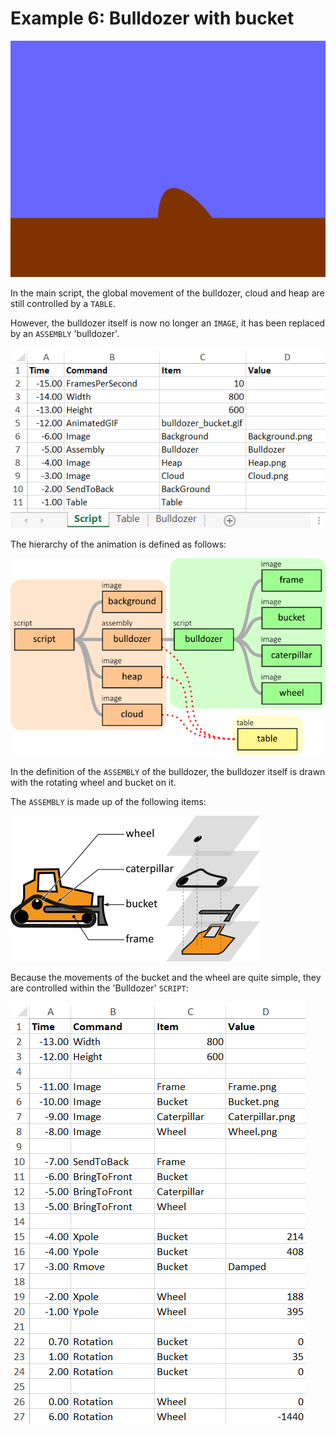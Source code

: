 # Example 6: Bulldozer with bucket

![Moving bulldozer](bulldozer_bucket.gif)

In the main script, the global movement of the bulldozer, cloud and heap are still controlled by a `TABLE`. 

However, the bulldozer itself is now no longer an `IMAGE`, it has been replaced by an `ASSEMBLY` 'bulldozer'.

![Moving bulldozer main](Design/bulldozer_bucket_main.png)

The hierarchy of the animation is defined as follows:

![Bulldozer hierarchy](Design/bulldozer_bucket_hierarchy.png)

In the definition of the `ASSEMBLY` of the bulldozer, the bulldozer itself is drawn with the rotating wheel and bucket on it. 

The `ASSEMBLY` is made up of the following items:

![Bulldozer assembly items](Design/bulldozer_bucket_items.png)

Because the movements of the bucket and the wheel are quite simple, they are controlled within the 'Bulldozer' `SCRIPT`:

![Bulldozer assembly](Design/bulldozer_bucket_assembly.png)
